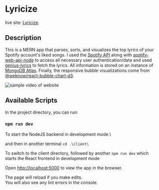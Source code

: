 # Lyricize

live site: [Lyricize](https://lyricize-app.herokuapp.com/).

## Description

This is a MERN app that parses, sorts, and visualizes the top lyrics of your Spotify account's liked songs. I used the [Spotify API](https://developer.spotify.com/documentation/web-api/) along with
[spotify-web-api-node](https://github.com/thelinmichael/spotify-web-api-node) to access all necessary user authentication/data and used [genius-lyrics](https://www.npmjs.com/package/genius-lyrics) to fetch the lyrics.
All information is stored on an instance of [MongoDB Atlas](https://www.mongodb.com/atlas/database). Finally, the responsive bubble visualizations come from [@weknow/react-bubble-chart-d3](https://www.npmjs.com/package/@weknow/react-bubble-chart-d3).

<!-- screenshot of homepage here -->

![sample video of website](https://imgur.com/a/fM2MRao)

## Available Scripts

In the project directory, you can run:

### `npm run dev`

To start the NodeJS backend in development mode.\

and then in another terminal `cd .\client\`

To switch to the client directory, followed by another `npm run dev` which starts the React frontend in development mode

Open [http://localhost:5000](http://localhost:5000) to view the app in the browser.

The page will reload if you make edits.\
You will also see any lint errors in the console.
